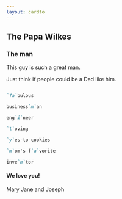 ```yaml
---
layout: cardto
---
```


## **The** Papa Wilkes


### The man

This guy is such a great man. 

Just think if people could be a Dad like him.

```markdown

`fa`bulous

business`m`an

eng`i`neer

`l`oving

`y`es-to-cookies

`m`om's f`a`vorite

inve`n`tor
```

#### We love you! 

Mary Jane and Joseph
